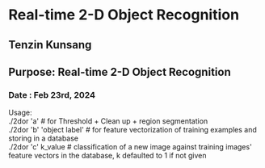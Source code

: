# Real-time 2-D Object Recognition
## Tenzin Kunsang 
## Purpose: Real-time 2-D Object Recognition
### Date : Feb 23rd, 2024

Usage:<br>
./2dor 'a' # for Threshold + Clean up + region segmentation <br>
./2dor 'b' 'object label' # for feature vectorization of training examples and storing in a database <br>
./2dor 'c' k_value # classification of a new image against training images' feature vectors in the database, k defaulted to 1 if not given

